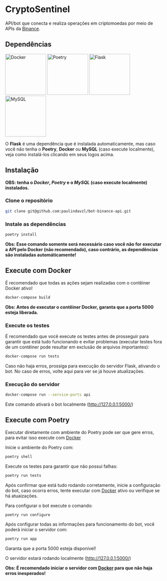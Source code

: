 # CryptoSentinel

API/bot que conecta e realiza operações em criptomoedas por meio de APIs da [Binance](https://binance.com/).

## Dependências

<a href="https://www.docker.com/" target="_blank"><img src="https://github.com/user-attachments/assets/94c615fb-79d1-46b3-848e-667f9e312716" alt="Docker" width="130" height="130" title="usa Docker para manter a consistência do projeto em todas as máquinas"></a>
<a href="https://python-poetry.org/docs/" target="_blank"><img src="https://github.com/user-attachments/assets/5be6ef37-662a-4319-8a7f-f0ed1b15ba37" alt="Poetry" width="130" height="130" title="usa Poetry para gerenciar dependências"></a>
<a href="https://flask.palletsprojects.com/en/stable/installation/" target="_blank"><img src="https://github.com/user-attachments/assets/034ef091-fb20-4193-8945-71dd748b053c" alt="Flask" width="130" height="130" title="usa Flask para criar a API"></a>
<a href="https://www.mysql.com/downloads/" target="_blank"><img src="https://github.com/user-attachments/assets/629d1c03-6807-48d5-9fa5-6e12b3446e1e" alt="MySQL" width="130" height="130" title="usa MySQL como SGDB"></a>

O **Flask** é uma dependência que é instalada automaticamente, mas caso você não tenha o **Poetry**, **Docker** ou **MySQL** (caso execute localmente), veja como instalá-los clicando em seus logos acima.

## Instalação

**OBS: tenha o _Docker_, _Poetry_ e o _MySQL_ (caso execute localmente) instalados.**

### Clone o repositório

```bash
git clone git@github.com:paulindavzl/bot-binance-api.git
```

### Instale as dependências

```bash
poetry install
```

**Obs: Esse comando somente será necessário caso você não for executar a API pelo Docker (não recomendado), caso contrário, as dependências são instaladas automáticamente!**

## Execute com Docker

É recomendado que todas as ações sejam realizadas com o contêiner Docker ativo!

```bash
docker-compose build
```

**Obs: Antes de executar o contêiner Docker, garanta que a porta 5000 esteja liberada.**

### Execute os testes

É recomendado que você execute os testes antes de prosseguir para garantir que está tudo funcionando e evitar problemas (executar testes fora de um contêiner pode resultar em exclusão de arquivos importantes):

```bash
docker-compose run tests
```

Caso não haja erros, prossiga para execução do servidor Flask, ativando o bot. No caso de erros, volte aqui para ver se já houve atualizações.

### Execução do servidor

```bash
docker-compose run --service-ports api
```

Este comando ativará o bot localmente (http://127.0.0.1:5000/)

## Execute com Poetry

Executar diretamente com ambiente do Poetry pode ser que gere erros, para evitar isso execute com [Docker](#Execute-com-Docker)

Inicie o ambiente do Poetry com:

```bash
poetry shell
```

Execute os testes para garantir que não possui falhas:

```bash
poetry run tests
```

Após confirmar que está tudo rodando corretamente, inicie a configuração do bot, caso ocorra erros, tente executar com [Docker](#Execute-com-Docker) ativo ou verifique se há atuaizações.

Para configurar o bot execute o comando:

```bash
poetry run configure
```

Após configurar todas as informações para funcionamento do bot, você poderá iniciar o servidor com:

```bash
poetry run app
```

Garanta que a porta 5000 esteja disponível!

O servidor estará rodando localmente (http://127.0.0.1:5000/)

**Obs: É recomendado iniciar o servidor com [Docker](#Execute-com-Docker) para que não haja erros inesperados!**
